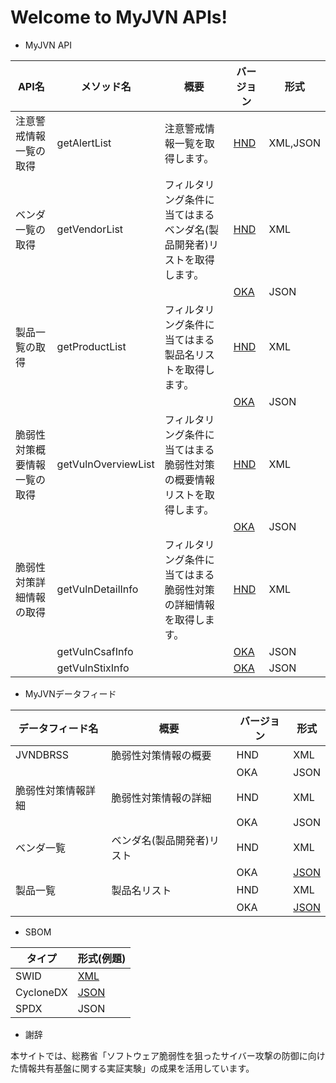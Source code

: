 # Welcome to MyJVN APIs!

* MyJVN API

| API名 | メソッド名 | 概要 | バージョン | 形式 |
| ---- | ---- | ---- | ---- | ---- | 
| 注意警戒情報一覧の取得 | getAlertList | 注意警戒情報一覧を取得します。 | [ HND ](getAlertList_api_hnd.md) | XML,JSON | 
| ベンダ一覧の取得 | getVendorList | フィルタリング条件に当てはまるベンダ名(製品開発者)リストを取得します。 | [ HND ](getVendorList_api_hnd.md) | XML | 
| | | | [ OKA ](getVendorList_api_oka.md) | JSON | 
| 製品一覧の取得 | getProductList | フィルタリング条件に当てはまる製品名リストを取得します。 | [ HND ](getProductList_api_hnd.md) | XML | 
| | | | [ OKA ](getProductList_api_oka.md) | JSON | 
| 脆弱性対策概要情報一覧の取得 | getVulnOverviewList | フィルタリング条件に当てはまる脆弱性対策の概要情報リストを取得します。 | [ HND ](getVulnOverviewList_api_hnd.md) | XML | 
| | | | [ OKA ](getVulnOverviewList_api_oka.md) | JSON | 
| 脆弱性対策詳細情報の取得 | getVulnDetailInfo | フィルタリング条件に当てはまる脆弱性対策の詳細情報を取得します。 | [ HND ](getVulnDetailInfo_api_hnd.md) | XML | 
| | getVulnCsafInfo | | [ OKA ](getVulnCsafInfo_api_oka.md) | JSON | 
| | getVulnStixInfo | | [ OKA ](getVulnStixInfo_api_oka.md) | JSON | 


* MyJVNデータフィード

| データフィード名 | 概要 | バージョン | 形式 |
| ---- | ---- | ---- | ---- | 
| JVNDBRSS | 脆弱性対策情報の概要 | HND | XML |
| | | OKA | JSON |
| 脆弱性対策情報詳細 | 脆弱性対策情報の詳細 | HND | XML |
| | | OKA | JSON |
| ベンダ一覧 | ベンダ名(製品開発者)リスト | HND | XML |
| | | OKA | [ JSON ](examples/jvnVendorDictionary_oka.json) |
| 製品一覧 | 製品名リスト | HND | XML |
| | | OKA | [ JSON ](examples/jvnProductDictionary_oka.json) |


* SBOM

| タイプ | 形式(例題) |
| ---- | ---- |
| SWID | [ XML ](sbom-swid.xml) |
| CycloneDX | [ JSON ](examples/sbom-cyclonedx.json) |
| SPDX | JSON |


* 謝辞

本サイトでは、総務省「ソフトウェア脆弱性を狙ったサイバー攻撃の防御に向けた情報共有基盤に関する実証実験」の成果を活用しています。 
